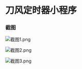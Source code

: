 # 刀风定时器小程序
### 截图

![截图1.png](https://i.loli.net/2019/12/04/KQnctZH16pjT7l3.png)

![截图2.png](https://i.loli.net/2019/12/04/Hi1TSfG4lDmtB5u.png)

![截图3.png](https://i.loli.net/2019/12/04/Ql2V5kwXmc3d9rM.png)
